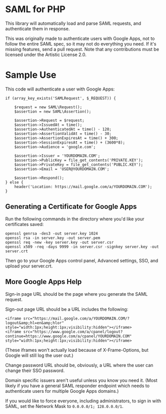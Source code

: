 # SAML for PHP

This library will automatically load and parse SAML requests, and authenticate them in response.

This was originally made to authenticate users with Google Apps, not to follow the entire SAML spec, so it may not do
everything you need. If it's missing features, send a pull request. Note that any contributions must be licensed under
the Artistic License 2.0.

# Sample Use

This code will authenticate a user with Google Apps:

    if (array_key_exists('SAMLRequest', $_REQUEST)) {

        $request = new SAML\Request();
        $assertion = new SAML\Assertion();

        $assertion->Request = $request;
        $assertion->IssuedAt = time();
        $assertion->AuthenticatedAt = time() - 120;
        $assertion->AssertionValidAt = time() - 30;
        $assertion->AssertionExpiresAt = time() + 300;
        $assertion->SessionExpiresAt = time() + (3600*8);
        $assertion->Audience = 'google.com';

        $assertion->Issuer = 'YOURDOMAIN.COM';
        $assertion->PublicKey = file_get_contents('PRIVATE.KEY');
        $assertion->PrivateKey = file_get_contents('PUBLIC.KEY');
        $assertion->Email = 'USER@YOURDOMAIN.COM';

        $assertion->Respond();
    } else {
        header('Location: https://mail.google.com/a/YOURDOMAIN.COM');
    }


## Generating a Certificate for Google Apps

Run the following commands in the directory where you'd like your certificates saved:

    openssl genrsa -des3 -out server.key 1024
    openssl rsa -in server.key -out server.pem
    openssl req -new -key server.key -out server.csr
    openssl x509 -req -days 9999 -in server.csr -signkey server.key -out server.crt

Then go to your Google Apps control panel, Advanced settings, SSO, and upload your server.crt.

## More Google Apps Help

Sign-in page URL should be the page where you generate the SAML request.

Sign-out page URL should be a URL includes the following:

    <iframe src="https://mail.google.com/a/YOURDOMAIN.COM/?logout&amp;hl=en&amp;hlor" style="width:1px;height:1px;visibility:hidden"></iframe>
    <iframe src="https://www.google.com/a/cpanel/logout?continue=https://www.google.com/a/cpanel/YOURDOMAIN.COM" style="width:1px;height:1px;visibility:hidden"></iframe>

(These iframes won't actually load because of X-Frame-Options, but Google will still log the user out.)

Change password URL should be, obviously, a URL where the user can change their SSO password.

Domain specific issuers aren't useful unless you know you need it. (Most likely if you have a general SAML responder
endpoint which needs to authenticate users for multiple Google Apps domains.)

If you would like to force everyone, including administrators, to sign in with SAML, set the Network Mask to
`0.0.0.0/1; 128.0.0.0/1`.